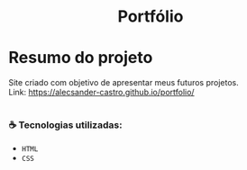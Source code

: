 <h1 align="center"> Portfólio</h1>

# Resumo do projeto
Site criado com objetivo de apresentar meus futuros projetos.
<br/>
Link: https://alecsander-castro.github.io/portfolio/

# <h3 align="left"> :coffee: Tecnologias utilizadas: </h3>

- ``HTML``
- ``CSS``
